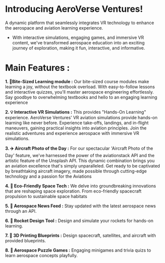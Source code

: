 # Introducing AeroVerse Ventures! 
A dynamic platform that seamlessly integrates VR technology to enhance the aerospace and aviation learning experience. 
-  With interactive simulations, engaging games, and immersive VR content, we've transformed aerospace education into an exciting journey of exploration, making it fun, interactive, and informative.


# Main Features :

**1. 🌟Bite-Sized Learning module :** Our bite-sized course modules make learning a joy, without the textbook overload. With easy-to-follow lessons and interactive quizzes, you'll master aerospace engineering effortlessly. Say goodbye to overwhelming textbooks and hello to an engaging learning experience

**2. 💡 Interactive VR Simulations :** This provides "Hands-On Learning" experience. AeroVerse Ventures' VR aviation simulations provide hands-on learning like never before. Experience take-offs, landings, and in-flight maneuvers, gaining practical insights into aviation principles. Join the realistic adventures and experience aerospace with immersive VR simulations.

**3. ✈️ Aircraft Photo of the Day :** For our spectacular 'Aircraft Photo of the Day' feature, we've harnessed the power of the aviationstack API and the artistic feature of the Unsplash API. This dynamic combination brings you an aviation excellence that's simply unparalleled. Get ready to be captivated by breathtaking aircraft imagery, made possible through cutting-edge technology and a passion for the Aviations

**4. 🌱 Eco-Friendly Space Tech :** We delve into groundbreaking innovations that are reshaping space exploration. From eco-friendly spacecraft propulsion to sustainable space habitats

**5. 🌌 Aerospace News Feed :** Stay updated with the latest aerospace news through an API.

**6. 🚀 Rocket Design Tool :** Design and simulate your rockets for hands-on learning.

**7. 🛅 3D Printing Blueprints :** Design spacecraft, satellites, and aircraft with provided blueprints.

**8. 🌠 Aerospace Puzzle Games :** Engaging minigames and trivia quizs to learn aerospace concepts playfully.
